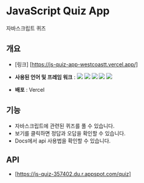 # JavaScript Quiz App

자바스크립트 퀴즈

## 개요

- [링크] [https://js-quiz-app-westcoastt.vercel.app/]

- **사용된 언어 및 프레임 워크** :
  <img src="https://img.shields.io/badge/react-61DAFB?style=for-the-badge&logo=react&logoColor=black"> <img src="https://img.shields.io/badge/node.js-339933?style=for-the-badge&logo=Node.js&logoColor=white"> <img src="https://img.shields.io/badge/express-000000?style=for-the-badge&logo=express&logoColor=white"> <img src="https://img.shields.io/badge/bootstrap-7952B3?style=for-the-badge&logo=bootstrap&logoColor=white"> <img src="https://img.shields.io/badge/mongoDB-47A248?style=for-the-badge&logo=MongoDB&logoColor=white">
- **배포** : Vercel

## 기능

- 자바스크립트에 관련된 퀴즈를 풀 수 있습니다.
- 보기를 클릭하면 정답과 오답을 확인할 수 있습니다.
- Docs에서 api 사용법을 확인할 수 있습니다.

## API

- [https://js-quiz-357402.du.r.appspot.com/quiz]
